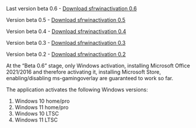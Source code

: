 Last version beta 0.6 - [Download sfrwinactivation 0.6](https://github.com/FoxesRipper/sfrwinactivation/releases/download/sfrwinactivation/sfrwinactivation.exe)

Version beta 0.5 - [Download sfrwinactivation 0.5](https://github.com/FoxesRipper/sfrwinactivation/releases/download/sfrwinactivation-0.5-beta/sfrwinactivation.exe)

Version beta 0.4 - [Download sfrwinactivation 0.4](https://github.com/FoxesRipper/sfrwinactivation/releases/download/sfrwinactivation-0.4-beta/sfrwinactivation.exe)

Version beta 0.3 - [Download sfrwinactivation 0.3](https://github.com/FoxesRipper/sfrwinactivation/releases/download/sfrwinactivation-0.3-beta/sfrwinactivation.exe)

Version beta 0.2 - [Download sfrwinactivation 0.2](https://github.com/FoxesRipper/sfrwinactivation/releases/download/sfrwinactivation-0.2-beta/sfrwinactivation.exe)


At the “Beta 0.6” stage, only Windows activation, installing Microsoft Office 2021/2016 and therefore activating it, installing Microsoft Store, enabling/disabling ms-gamingoverlay are guaranteed to work so far.

The application activates the following Windows versions:
1. Windows 10 home/pro
2. Windows 11 home/pro
3. Windows 10 LTSC
4. Windows 11 LTSC
